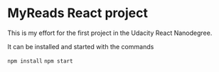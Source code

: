 # MyReads React project

This is my effort for the first project in the Udacity React Nanodegree.

It can be installed and started with the commands

`npm install`
`npm start`
